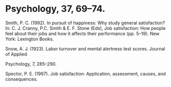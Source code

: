 # Psychology, 37, 69–74.

Smith, P. C. (1992). In pursuit of happiness: Why study general satisfaction? In: C. J. Cranny, P.C. Smith & E. F. Stone (Eds), Job satisfaction: How people feel about their jobs and how it affects their performance (pp. 5–19). New York: Lexington Books.

Snow, A. J. (1923). Labor turnover and mental alertness test scores. Journal of Applied

Psychology, 7, 285–290.

Spector, P. E. (1997). Job satisfaction: Application, assessment, causes, and consequences.